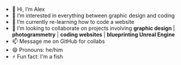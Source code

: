 - 👋 Hi, I’m Alex
- 👀 I’m interested in everything between graphic design and coding
- 🌱 I’m currently re-learning how to code a website
- 💞️ I’m looking to collaborate on projects involving **graphic design** | **photogrammetry** | **coding websites** | **blueprinting Unreal Engine**
- 📫 Message me on GitHub for collabs
- 😄 Pronouns: he/him
- ⚡ Fun fact: I'm a fish

<!---
alcoxocla/alcoxocla is a ✨ special ✨ repository because its `README.md` (this file) appears on your GitHub profile.
You can click the Preview link to take a look at your changes.
--->
